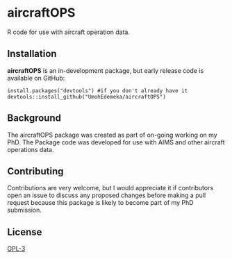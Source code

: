 # aircraftOPS

R code for use with aircraft operation data.

## Installation
**aircraftOPS** is an in-development package, but early release code is available on GitHub:

```{r, eval=FALSE}
install.packages("devtools") #if you don't already have it
devtools::install_github("UmohEdemeka/aircraftOPS")
```

## Background
The aircraftOPS package was created as part of on-going working on my PhD. The Package code was 
   developed for use with AIMS and other aircraft operations data.

## Contributing
Contributions are very welcome, but I would appreciate it if contributors open an issue to 
   discuss any proposed changes before making a pull request because this package is likely to 
   become part of my PhD submission.

## License
[GPL-3](https://www.r-project.org/Licenses/GPL-3)

